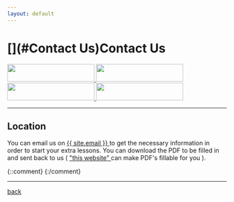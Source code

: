 ```yaml
---
layout: default
---
```


# [](#Contact Us)Contact Us

<a href="https://www.facebook.com/"> <img src="https://cdn.rawgit.com/HelloBeastie/HelloBeastie.github.io/master/_includes/facebook.svg"  width="200" height="40"> </a> <a href="https://github.com/HelloBeastie"> <img src="https://cdn.rawgit.com/HelloBeastie/HelloBeastie.github.io/master/_includes/github.svg"  width="200" height="40"> </a> <a href="https://www.instagram.com/tikketikke/"> <img src="https://cdn.rawgit.com/HelloBeastie/HelloBeastie.github.io/master/_includes/instagram.svg"  width="200" height="40"> </a> <a href="https://twitter.com/rikileehartwell"> <img src="https://cdn.rawgit.com/HelloBeastie/HelloBeastie.github.io/master/_includes/twitter.svg"  width="200" height="40"> </a>

***
## [](#Location)Location

You can email us on <a href="mailto:{{ site.email }}"> {{ site.email }} </a> to get the necessary information in order to start your extra lessons. You can download the  PDF to be filled in and sent back to us ( <a href="https://smallpdf.com/edit-pdf"> "this website" </a> can make PDF's fillable for you ).
 
{::comment}
{:/comment}

* * *
[back](./)

